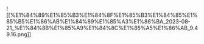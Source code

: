 ![[%E1%84%89%E1%85%B3%E1%84%8F%E1%85%B3%E1%84%85%E1%85%B5%E1%86%AB%E1%84%89%E1%85%A3%E1%86%BA_2023-08-21_%E1%84%8B%E1%85%A9%E1%84%8C%E1%85%A5%E1%86%AB_9.49.16.png]]